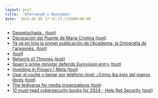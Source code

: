 ```yaml
---
layout: post
title:  "@fernand0's Mastodon"
date:  2024-02-09 17:32:27.215000+00:00
---
```

*  [Despeluchada.  ](https://avecesunafoto.wordpress.com/2024/02/09/despeluchada) ([toot](https://mastodon.social/@fernand0/111902716540662244))
*  [Decoración del Puente de María Cristina ](https://www.flickr.com/photos/fernand0/53502781888) ([toot](https://mastodon.social/@fernand0/111902611131924729))
*  [Ya ye en linia la primer publicación de l'Academia, la Ortografía de l'aragonés. ](https://academiaaragonesadelalengua.org/an/noticias-actividaz/ya-ye-linia-primer-publicacion-lacademia-ortografia-laragone) ([toot](https://mastodon.social/@fernand0/111902609868931083))
*  [ ](https://mastodon.social/users/fernand0/statuses/111902442412992589/activity) ([toot](https://mastodon.social/users/fernand0/statuses/111902442412992589/activity))
*  [Network of Thrones ](https://networkofthrones.wordpress.com) ([toot](https://mastodon.social/@fernand0/111902430792092852))
*  [Spain's prime minister defends Eurovision entry ](https://www.bbc.com/news/entertainment-arts-68226445?xtor=AL-72-%5Bpartner%5D-%5Bbbc.news.twitter%5D-%5Bheadline%5D-%5Bnews%5D-%5Bbizdev%5D-%5Bisapi%5) ([toot](https://mastodon.social/@fernand0/111902321452398058))
*  [Investing In Privacy \| Meta ](https://about.fb.com/news/2024/01/investing-in-privacy) ([toot](https://mastodon.social/@fernand0/111902258569167398))
*  [Usar el coche y llamar por teléfono nivel: ¿Cómo iba esto del manos libres ](https://mastodon.social/@fernand0/111902014972751486) ([toot](https://mastodon.social/@fernand0/111902014972751486))
*  [The fediverse for media organizations ](https://werd.io/2024/the-fediverse-for-media-organization) ([toot](https://mastodon.social/@fernand0/111901843532963123))
*  [10 must-read cybersecurity books for 2024 - Help Net Security ](https://www.helpnetsecurity.com/2024/02/06/cybersecurity-books-2024) ([toot](https://mastodon.social/@fernand0/111901671457041594))
